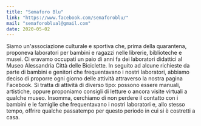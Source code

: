 ```yaml
---
title: "Semaforo Blu"
link: "https://www.facebook.com/semaforoblu/"
mail: "semaforoblual@gmail.com"
date: 2020-05-02
---
```


Siamo un'associazione culturale e sportiva che, prima della quarantena, proponeva laboratori per bambini e ragazzi nelle librerie, biblioteche e musei. 
Ci eravamo occupati un paio di anni fa dei laboratori didattici al Museo Alessandria Città delle Biciclette. In seguito ad alcune richieste da parte di bambini e genitori che frequentavano i nostri laboratori, abbiamo deciso di proporre ogni giorno delle attività attraverso la nostra pagina Facebook. 
Si tratta di attività di diverso tipo: possono essere manuali, artistiche, oppure proponiamo consigli di letture o ancora visite virtuali a qualche museo. 
Insomma, cerchiamo di non perdere il contatto con i bambini e le famiglie che frequentavano i nostri laboratori e, allo stesso tempo, offrire qualche passatempo per questo periodo in cui si è costretti a casa.
